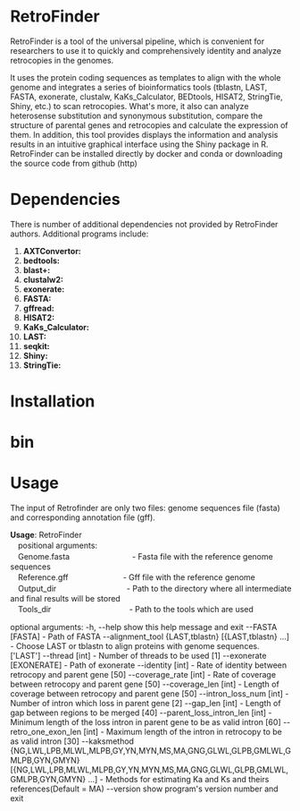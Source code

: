 # RetroFinder
RetroFinder is a tool of the universal pipeline, which is convenient for researchers to use it to quickly and comprehensively identity and analyze retrocopies in the genomes.

It uses the protein coding sequences as templates to align with the whole genome and integrates a series of bioinformatics tools (tblastn, LAST, FASTA, exonerate, clustalw, KaKs_Calculator, BEDtools, HISAT2, StringTie, Shiny, etc.) to scan retrocopies. What's more, it also can analyze heterosense substitution and synonymous substitution, compare the structure of parental genes and retrocopies and calculate the expression of them. In addition, this tool provides displays the information and analysis results in an intuitive graphical interface using the Shiny package in R. RetroFinder can be installed directly by docker and conda or downloading the source code from github (http)

# Dependencies
There is number of additional dependencies not provided by RetroFinder authors. Additional programs include:

1. **AXTConvertor:**
2. **bedtools:**
3. **blast+:**
4. **clustalw2:**
5. **exonerate:**
6. **FASTA:**
7. **gffread:**
8. **HISAT2:**
9. **KaKs_Calculator:**
10. **LAST:**
11. **seqkit:**
12. **Shiny:**
13. **StringTie:**

# Installation

# bin

# Usage
The input of Retrofinder are only two files: genome sequences file (fasta) and corresponding annotation file (gff).

**Usage**: RetroFinder  
　positional arguments:  
　Genome.fasta　　　　　　　　- Fasta file with the reference genome sequences  
　Reference.gff　　　　　　　- Gff file with the reference genome  
　Output_dir　　　　　　　　　- Path to the directory where all intermediate and final results will be stored  
　Tools_dir　　　　　　　　　　- Path to the tools which are used  

optional arguments:
  -h, --help            show this help message and exit
  --FASTA [FASTA]       - Path of FASTA
  --alignment_tool {LAST,tblastn} [{LAST,tblastn} ...]
                        - Choose LAST or tblastn to align proteins with genome
                        sequences. ['LAST']
  --thread [int]        - Number of threads to be used [1]
  --exonerate [EXONERATE]
                        - Path of exonerate
  --identity [int]      - Rate of identity between retrocopy and parent gene
                        [50]
  --coverage_rate [int]
                        - Rate of coverage between retrocopy and parent gene
                        [50]
  --coverage_len [int]  - Length of coverage between retrocopy and parent gene
                        [50]
  --intron_loss_num [int]
                        - Number of intron which loss in parent gene [2]
  --gap_len [int]       - Length of gap between regions to be merged [40]
  --parent_loss_intron_len [int]
                        - Minimum length of the loss intron in parent gene to
                        be as valid intron [60]
  --retro_one_exon_len [int]
                        - Maximum length of the intron in retrocopy to be as
                        valid intron [30]
  --kaksmethod {NG,LWL,LPB,MLWL,MLPB,GY,YN,MYN,MS,MA,GNG,GLWL,GLPB,GMLWL,GMLPB,GYN,GMYN} [{NG,LWL,LPB,MLWL,MLPB,GY,YN,MYN,MS,MA,GNG,GLWL,GLPB,GMLWL,GMLPB,GYN,GMYN} ...]
                        - Methods for estimating Ka and Ks and theirs
                        references(Default = MA)
  --version             show program's version number and exit

